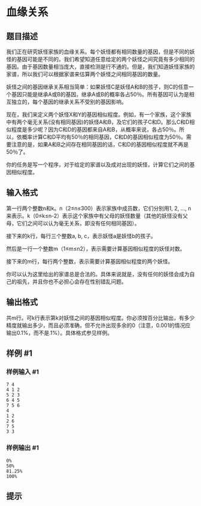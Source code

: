 # 血缘关系

## 题目描述

我们正在研究妖怪家族的血缘关系。每个妖怪都有相同数量的基因，但是不同的妖怪的基因可能是不同的。我们希望知道任意给定的两个妖怪之间究竟有多少相同的基因。由于基因数量相当庞大，直接检测是行不通的。但是，我们知道妖怪家族的家谱，所以我们可以根据家谱来估算两个妖怪之间相同基因的数量。

妖怪之间的基因继承关系相当简单：如果妖怪C是妖怪A和B的孩子，则C的任意一个基因只能是继承A或B的基因，继承A或B的概率各占50％。所有基因可认为是相互独立的，每个基因的继承关系不受别的基因影响。

现在，我们来定义两个妖怪X和Y的基因相似程度。例如，有一个家族，这个家族中有两个毫无关系(没有相同基因)的妖怪A和B，及它们的孩子C和D。那么C和D相似程度是多少呢？因为C和D的基因都来自A和B，从概率来说，各占50％。所以，依概率计算C和D平均有50％的相同基因，C和D的基因相似程度为50％。需要注意的是，如果A和B之间存在相同基因的话，C和D的基因相似程度就不再是50％了。

你的任务是写一个程序，对于给定的家谱以及成对出现的妖怪，计算它们之间的基因相似程度。


## 输入格式

第一行两个整数n和k。n（2≤n≤300）表示家族中成员数，它们分别用1, 2, …, n来表示。k（0≤k≤n-2）表示这个家族中有父母的妖怪数量（其他的妖怪没有父母，它们之间可以认为毫无关系，即没有任何相同基因）。

接下来的k行，每行三个整数a, b, c，表示妖怪a是妖怪b的孩子。

然后是一行一个整数m（1≤m≤n2），表示需要计算基因相似程度的妖怪对数。

接下来的m行，每行两个整数，表示需要计算基因相似程度的两个妖怪。

你可以认为这里给出的家谱总是合法的。具体来说就是，没有任何的妖怪会成为自己的祖先，并且你也不必担心会存在性别错乱问题。


## 输出格式

共m行。可k行表示第k对妖怪之间的基因相似程度。你必须按百分比输出，有多少精度就输出多少，而且必须准确，但不允许出现多余的0（注意，0.001的情况应输出0.1%，而不是.1%）。具体格式参见样例。


## 样例 #1

### 样例输入 #1
```
7 4                                                    
4 1 2                                          
5 2 3                                          
6 4 5                                          
7 5 6
4
1 2
2 6
7 5
3 3
```

### 样例输出 #1

```
0%
50%
81.25%
100%
```

## 提示


